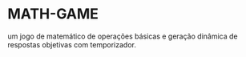 # MATH-GAME

um jogo de matemático de operações básicas e geração dinâmica de respostas objetivas com temporizador.

